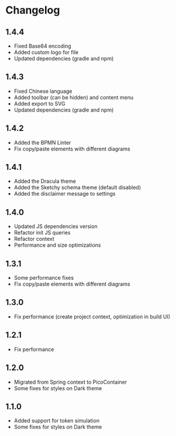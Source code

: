 # Changelog

## 1.4.4
- Fixed Base64 encoding
- Added custom logo for file
- Updated dependencies (gradle and npm)

## 1.4.3
- Fixed Chinese language
- Added toolbar (can be hidden) and content menu
- Added export to SVG
- Updated dependencies (gradle and npm)

## 1.4.2
- Added the BPMN Linter
- Fix copy/paste elements with different diagrams

## 1.4.1

- Added the Dracula theme
- Added the Sketchy schema theme (default disabled)
- Added the disclaimer message to settings

## 1.4.0
- Updated JS dependencies version
- Refactor init JS queries
- Refactor context
- Performance and size optimizations

## 1.3.1
- Some performance fixes
- Fix copy/paste elements with different diagrams

## 1.3.0
- Fix performance (create project context, optimization in build UI)

## 1.2.1
- Fix performance

## 1.2.0
- Migrated from Spring context to PicoContainer
- Some fixes for styles on Dark theme

## 1.1.0
- Added support for token simulation
- Some fixes for styles on Dark theme